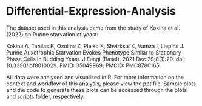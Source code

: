 # Differential-Expression-Analysis

The dataset used in this analysis came from the study of Kokina et al. (2022) on Purine starvation of yeast:

Kokina A, Tanilas K, Ozolina Z, Pleiko K, Shvirksts K, Vamza I, Liepins J. Purine Auxotrophic Starvation Evokes Phenotype Similar to Stationary Phase Cells in Budding Yeast. J Fungi (Basel). 2021 Dec 29;8(1):29. doi: 10.3390/jof8010029. PMID: 35049969; PMCID: PMC8780165.

All data were analysed and visualized in R. For more information on the context and workflow of this analysis, please view the ppt file. Sample plots and the code to generate these plots can be accessed through the plots and scripts folder, respectively.
